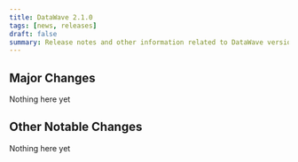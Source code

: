 ```yaml
---
title: DataWave 2.1.0
tags: [news, releases]
draft: false
summary: Release notes and other information related to DataWave version 2.1.0
---
```


## Major Changes
Nothing here yet

## Other Notable Changes
Nothing here yet
